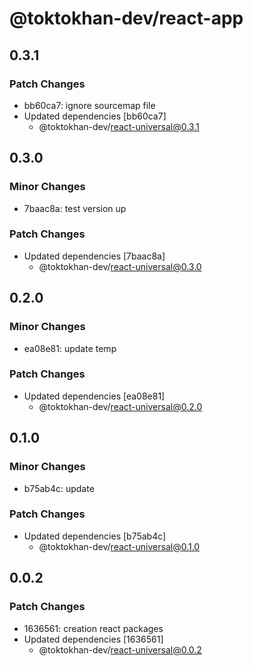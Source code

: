 # @toktokhan-dev/react-app

## 0.3.1

### Patch Changes

- bb60ca7: ignore sourcemap file
- Updated dependencies [bb60ca7]
  - @toktokhan-dev/react-universal@0.3.1

## 0.3.0

### Minor Changes

- 7baac8a: test version up

### Patch Changes

- Updated dependencies [7baac8a]
  - @toktokhan-dev/react-universal@0.3.0

## 0.2.0

### Minor Changes

- ea08e81: update temp

### Patch Changes

- Updated dependencies [ea08e81]
  - @toktokhan-dev/react-universal@0.2.0

## 0.1.0

### Minor Changes

- b75ab4c: update

### Patch Changes

- Updated dependencies [b75ab4c]
  - @toktokhan-dev/react-universal@0.1.0

## 0.0.2

### Patch Changes

- 1636561: creation react packages
- Updated dependencies [1636561]
  - @toktokhan-dev/react-universal@0.0.2
